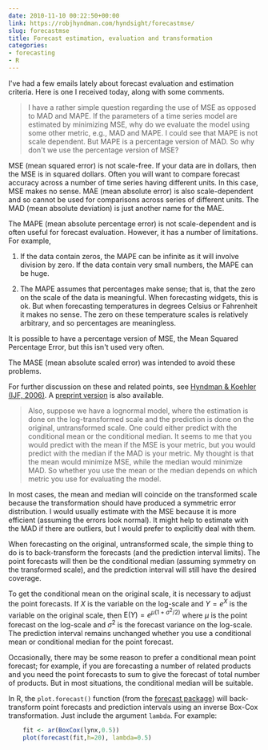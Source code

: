 ```yaml
---
date: 2010-11-10 00:22:50+00:00
link: https://robjhyndman.com/hyndsight/forecastmse/
slug: forecastmse
title: Forecast estimation, evaluation and transformation
categories:
- forecasting
- R
---
```


I've had a few emails lately about forecast evaluation and estimation criteria. Here is one I received today, along with some comments.

>I have a rather simple question regarding the use of MSE as opposed to MAD and MAPE. If the parameters of a time series model are estimated by minimizing MSE, why do we evaluate the model using some other metric, e.g., MAD and MAPE. I could see that MAPE is not scale dependent. But MAPE is a percentage version of MAD. So why don't we use the percentage version of MSE?

MSE (mean squared error) is not scale-free. If your data are in dollars, then the MSE is in squared dollars. Often you will want to compare forecast accuracy across a number of time series having different units. In this case, MSE makes no sense. MAE (mean absolute error) is also scale-dependent and so cannot be used for comparisons across series of different units.  The MAD (mean absolute deviation) is just another name for the MAE.

The MAPE (mean absolute percentage error) is not scale-dependent and is often useful for forecast evaluation. However, it has a number of limitations. For example,

  1. If the data contain zeros, the MAPE can be infinite as it will involve division by zero. If the data contain very small numbers, the MAPE can be huge.

  2. The MAPE assumes that percentages make sense; that is, that the zero on the scale of the data is meaningful. When forecasting widgets, this is ok. But when forecasting temperatures in degrees Celsius or Fahrenheit it makes no sense. The zero on these temperature scales is relatively arbitrary, and so percentages are meaningless.

It is possible to have a percentage version of MSE, the Mean Squared Percentage Error, but this isn't used very often.

The MASE (mean absolute scaled error) was intended to avoid these problems.

For further discussion on these and related points, see [Hyndman & Koehler (IJF, 2006)](/publications/another-look-at-measures-of-forecast-accuracy/). A [preprint version](/papers/mase.pdf) is also available.

>Also, suppose we have a lognormal model, where the estimation is done on the log-transformed scale and the prediction is done on the original, untransformed scale. One could either predict with the conditional mean or the conditional median. It seems to me that you would predict with the mean if the MSE is your metric, but you would predict with the median if the MAD is your metric. My thought is that the mean would minimize MSE, while the median would minimize MAD. So whether you use the mean or the median depends on which metric you use for evaluating the model.

In most cases, the mean and median will coincide on the transformed scale because the transformation should have produced a symmetric error distribution. I would usually estimate with the MSE because it is more efficient (assuming the errors look normal). It might help to estimate with the MAD if there are outliers, but I would prefer to explicitly deal with them.

When forecasting on the original, untransformed scale, the simple thing to do is to back-transform the forecasts (and the prediction interval limits). The point forecasts will then be the conditional median (assuming symmetry on the transformed scale), and the prediction interval will still have the desired coverage.

To get the conditional mean on the original scale, it is necessary to adjust the point forecasts. If $X$ is the variable on the log-scale and $Y = e^X$ is the variable on the original scale, then $\text{E}(Y) = e^{\mu(1 + \sigma^2/{2})}$ where $\mu$ is the point forecast on the log-scale and $\sigma^2$ is the forecast variance on the log-scale. The prediction interval remains unchanged whether you use a conditional mean or conditional median for the point forecast.

Occasionally, there may be some reason to prefer a conditional mean point forecast; for example, if you are forecasting a number of related products and you need the point forecasts to sum to give the forecast of total number of products. But in most situations, the conditional median will be suitable.

In R, the `plot.forecast()` function (from the [forecast package](http://github.com/robjhyndman/forecast/)) will back-transform point forecasts and prediction intervals using an inverse Box-Cox transformation. Just include the argument `lambda`. For example:

```r
    fit <- ar(BoxCox(lynx,0.5))
    plot(forecast(fit,h=20), lambda=0.5)
```
